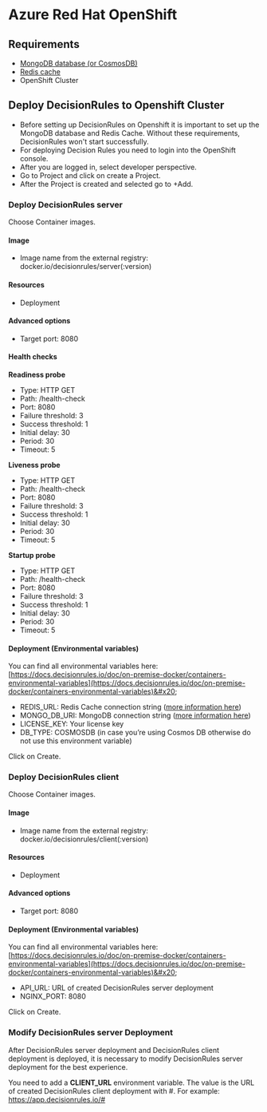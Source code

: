 # Azure Red Hat OpenShift

## Requirements&#x20;

* [MongoDB database (or CosmosDB)](azure/database-azure-cosmos-db.md)
* [Redis cache](azure/redis-azure-cache-for-redis.md)
* OpenShift Cluster

## **Deploy DecisionRules to Openshift Cluster**

* Before setting up DecisionRules on Openshift it is important to set up the MongoDB database and Redis Cache. Without these requirements, DecisionRules won't start successfully.&#x20;
* For deploying Decision Rules you need to login into the OpenShift console.&#x20;
* After you are logged in, select developer perspective.&#x20;
* Go to Project and click on create a Project.&#x20;
* After the Project is created and selected go to +Add.

### Deploy DecisionRules server

Choose Container images.

#### Image

* Image name from the external registry: docker.io/decisionrules/server(:version)

#### Resources&#x20;

* Deployment

#### Advanced options

* Target port: 8080&#x20;

#### Health checks&#x20;

**Readiness probe**&#x20;

* Type: HTTP GET
* Path: /health-check&#x20;
* Port: 8080&#x20;
* Failure threshold: 3&#x20;
* Success threshold: 1&#x20;
* Initial delay: 30&#x20;
* Period: 30&#x20;
* Timeout: 5



**Liveness probe**&#x20;

* Type: HTTP GET
* Path: /health-check&#x20;
* Port: 8080&#x20;
* Failure threshold: 3&#x20;
* Success threshold: 1&#x20;
* Initial delay: 30&#x20;
* Period: 30&#x20;
* Timeout: 5



**Startup probe**

* Type: HTTP GET
* Path: /health-check&#x20;
* Port: 8080&#x20;
* Failure threshold: 3&#x20;
* Success threshold: 1&#x20;
* Initial delay: 30&#x20;
* Period: 30&#x20;
* Timeout: 5

#### Deployment (Environmental variables)

You can find all environmental variables here: [https://docs.decisionrules.io/doc/on-premise-docker/containers-environmental-variables](https://docs.decisionrules.io/doc/on-premise-docker/containers-environmental-variables)&#x20;

* REDIS\_URL: Redis Cache connection string ([more information here](https://docs.decisionrules.io/doc/on-premise-docker/microsoft-azure-setup/redis-azure-cache-for-redis#connecting-string-for-environmental-variables))&#x20;
* MONGO\_DB\_URI: MongoDB connection string ([more information here](https://docs.decisionrules.io/doc/on-premise-docker/microsoft-azure-setup/database-azure-cosmos-db#connecting-string-for-environmental-variables))&#x20;
* LICENSE\_KEY: Your license key&#x20;
*   DB\_TYPE: COSMOSDB (in case you’re using Cosmos DB otherwise do not use this environment variable)



Click on Create.

### **Deploy DecisionRules client**

Choose Container images.

#### Image&#x20;

* Image name from the external registry: docker.io/decisionrules/client(:version)&#x20;

#### Resources&#x20;

* Deployment&#x20;

#### Advanced options&#x20;

* Target port: 8080&#x20;

#### Deployment (Environmental variables)&#x20;

You can find all environmental variables here: [https://docs.decisionrules.io/doc/on-premise-docker/containers-environmental-variables](https://docs.decisionrules.io/doc/on-premise-docker/containers-environmental-variables)&#x20;

* API\_URL: URL of created DecisionRules server deployment&#x20;
* NGINX\_PORT: 8080

Click on Create.

### Modify DecisionRules server Deployment

After DecisionRules server deployment and DecisionRules client deployment is deployed, it is necessary to modify DecisionRules server deployment for the best experience.&#x20;

You need to add a **CLIENT\_URL** environment variable. The value is the URL of created DecisionRules client deployment with #. For example: https://app.decisionrules.io/#

